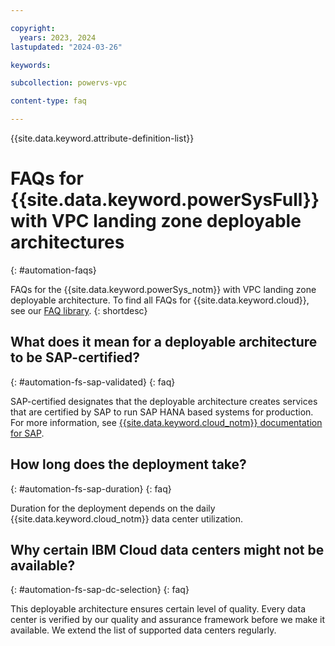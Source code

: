 ```yaml
---

copyright:
  years: 2023, 2024
lastupdated: "2024-03-26"

keywords:

subcollection: powervs-vpc

content-type: faq

---
```



{{site.data.keyword.attribute-definition-list}}


# FAQs for {{site.data.keyword.powerSysFull}} with VPC landing zone deployable architectures
{: #automation-faqs}

FAQs for the {{site.data.keyword.powerSys_notm}} with VPC landing zone deployable architecture. To find all FAQs for {{site.data.keyword.cloud}}, see our [FAQ library](/docs/faqs).
{: shortdesc}

## What does it mean for a deployable architecture to be SAP-certified?
{: #automation-fs-sap-validated}
{: faq}

SAP-certified designates that the deployable architecture creates services that are certified by SAP to run SAP HANA based systems for production. For more information, see [{{site.data.keyword.cloud_notm}} documentation for SAP](/docs/sap).

## How long does the deployment take?
{: #automation-fs-sap-duration}
{: faq}

Duration for the deployment depends on the daily {{site.data.keyword.cloud_notm}} data center utilization.

## Why certain IBM Cloud data centers might not be available?
{: #automation-fs-sap-dc-selection}
{: faq}

This deployable architecture ensures certain level of quality. Every data center is verified by our quality and assurance framework before we make it available. We extend the list of supported data centers regularly.

